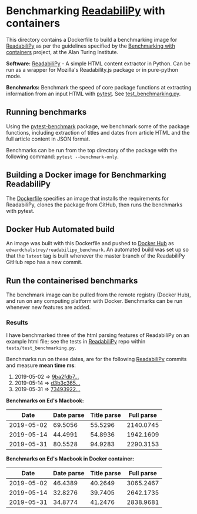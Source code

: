 Benchmarking [ReadabiliPy](https://github.com/alan-turing-institute/ReadabiliPy/tree/master) with containers
====

This directory contains a Dockerfile to build a benchmarking image for [ReadabiliPy](https://github.com/alan-turing-institute/ReadabiliPy/tree/master) as per the guidelines specified by the [Benchmarking with containers](https://alan-turing-institute.github.io/data-science-benchmarking/) project, at the Alan Turing Institute.

**Software:** [ReadabiliPy](https://github.com/alan-turing-institute/ReadabiliPy) - A simple HTML content extractor in Python. Can be run as a wrapper for Mozilla's Readability.js package or in pure-python mode.

**Benchmarks:** Benchmark the speed of core package functions at extracting information from an input HTML with [pytest](https://pypi.org/project/pytest-benchmark/). See [test_benchmarking.py](https://github.com/alan-turing-institute/ReadabiliPy/blob/master/tests/test_benchmarking.py).

Running benchmarks
----

Using the [pytest-benchmark](https://pypi.org/project/pytest-benchmark/) package, we benchmark some of the package functions, including extraction of titles and dates from article HTML and the full article content in JSON format.

Benchmarks can be run from the top directory of the package with the following command: ```pytest --benchmark-only```.

Building a Docker image for Benchmarking ReadabiliPy
----

The [Dockerfile](https://github.com/alan-turing-institute/ReadabiliPy/blob/master/benchmarks/Dockerfile) specifies an image that installs the requirements for ReadabiliPy, clones the package from GitHub, then runs the benchmarks with pytest.

Docker Hub Automated build
----

An image was built with this Dockerfile and pushed to [Docker Hub](https://cloud.docker.com/repository/docker/edwardchalstrey/readabilipy_benchmark) as ```edwardchalstrey/readabilipy_benchmark```. An automated build was set up so that the ```latest``` tag  is built whenever the master branch of the ReadabiliPy GitHub repo has a new commit.

Run the containerised benchmarks
----

The benchmark image can be pulled from the remote registry (Docker Hub), and run on any computing platform with Docker. Benchmarks can be run whenever new features are added.

### Results

I have benchmarked three of the html parsing features of ReadabiliPy on an example html file; see the tests in [ReadabiliPy](https://github.com/alan-turing-institute/ReadabiliPy/tree/master) repo within ```tests/test_benchmarking.py```.

Benchmarks run on these dates, are for the following [ReadabiliPy](https://github.com/alan-turing-institute/ReadabiliPy/tree/master) commits and measure **mean time ms**:
1. 2019-05-02 => [9ba2fdb7...](https://github.com/alan-turing-institute/ReadabiliPy/tree/9ba2fdb71b3b014f3252a29672ff41159203e45c)
2. 2019-05-14 => [d3b3c365...](https://github.com/alan-turing-institute/ReadabiliPy/tree/d3b3c365984aa26ce0a8f0fda6b3fd75b9e837a2)
3. 2019-05-31 => [73493922...](https://github.com/alan-turing-institute/ReadabiliPy/tree/734939221048041e545e3a4bd205a84e87631a3f)

**Benchmarks on Ed's Macbook:**

| Date  | Date parse  | Title parse  | Full parse  |
|---|---|---|---|
| 2019-05-02  | 69.5056  | 55.5296  | 2140.0745  |
| 2019-05-14  | 44.4991  | 54.8936  | 1942.1609  |
| 2019-05-31  | 80.5528  | 94.9283  | 2290.3153  |


**Benchmarks on Ed's Macbook in Docker container:**

| Date  | Date parse  | Title parse  | Full parse  |
|---|---|---|---|
| 2019-05-02  | 46.4389  | 40.2649  | 3065.2467  |
| 2019-05-14  | 32.8276  | 39.7405  | 2642.1735  |
| 2019-05-31  | 34.8774  | 41.2476  | 2838.9681  |

